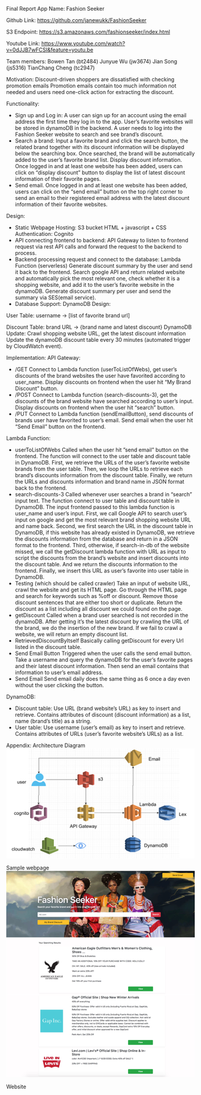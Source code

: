 Final Report
App Name: Fashion Seeker

Github Link: https://github.com/janewukk/FashionSeeker

S3 Endpoint: https://s3.amazonaws.com/fashionseeker/index.html

Youtube Link: https://www.youtube.com/watch?v=0dJJB7wFCSI&feature=youtu.be

Team members:
Bowen Tan (bt2484)
Junyue Wu (jw3674)
Jian Song (js5316)
TianChang Cheng (tc2947)

Motivation:
Discount-driven shoppers are dissatisfied with checking promotion emails
Promotion emails contain too much information not needed and users need one-click action for extracting the discount.

Functionality:
- Sign up and Log in: 
A user can sign up for an account using the email address the first time they log in to the app.
User’s favorite websites will be stored in dynamoDB in the backend.
A user needs to log into the Fashion Seeker website to search and see brand’s discount.
- Search a brand:
Input a favorite brand and click the search button, the related brand together with its discount information will be displayed below the searching box.
Once searched, the brand will be automatically added to the user’s favorite brand list.
Display discount information. Once logged in and at least one website has been added, users can click on “display discount” button to display the list of latest discount information of their favorite pages.
- Send email. Once logged in and at least one website has been added, users can click on the “send email” button on the top right corner to send an email to their registered email address with the latest discount information of their favorite websites.

Design:
- Static Webpage Hosting: 
S3 bucket
HTML + javascript + CSS
Authentication: Cognito
- API connecting frontend to backend: 
API Gateway to listen to frontend request via rest API calls and forward the request to the backend to process.
- Backend processing request and connect to the database: 
Lambda Function (serverless)
Generate discount summary by the user and send it back to the frontend.
Search google API and return related website and automatically pick the most relevant one, check whether it is a shopping website, and add it to the user’s favorite website in the dynamoDB.
Generate discount summary per user and send the summary via SES(email service).
- Database Support: 
DynamoDB Design:

User Table: username -> [list of favorite brand url]

Discount Table: brand URL -> {brand name and latest discount}
DynamoDB Update:
Crawl shopping website URL, get the latest discount information
Update the dynamoDB discount table every 30 minutes (automated trigger by CloudWatch event).

Implementation:
API Gateway:
- /GET
Connect to Lambda function (userToListOfWebs), get user’s discounts of the brand websites the user have favorited according to user_name. Display discounts on frontend when the user hit “My Brand Discount” button.
- /POST
Connect to Lambda function (search-discounts-3), get the discounts of the brand website have searched according to user’s input. Display discounts on frontend when the user hit “search” button.
- /PUT
Connect to Lambda function (sendEmailButton), send discounts of brands user have favorited to user’s email. Send email when the user hit “Send Email” button on the frontend.

Lambda Function:
- userToListOfWebs
Called when the user hit ”send email” button on the frontend. The function will connect to the user table and discount table in DynamoDB. First, we retrieve the URLs of the user’s favorite website brands from the user table. Then, we loop the URLs to retrieve each brand’s discounts information from the discount table. Finally, we return the URLs and discounts information and brand name in JSON format back to the frontend.
- search-discounts-3
Called whenever user searches a brand in “search” input text. The function connect to user table and discount table in DynamoDB. The input frontend passed to this lambda function is user_name and user’s input. First, we call Google API to search user’s input on google and get the most relevant brand shopping website URL and name back. Second, we first search the URL in the discount table in DynamoDB, if this website has already existed in DynamoDB, we retrieve the discounts information from the database and return in a JSON format to the frontend. Third, otherwise, if search-in-db of the website missed, we call the getDiscount lambda function with URL as input to script the discounts from the brand’s website and insert discounts into the discount table. And we return the discounts information to the frontend. Finally, we insert this URL as user’s favorite into user table in DynamoDB.
- Testing (which should be called crawler)
Take an input of website URL, crawl the website and get its HTML page. Go through the HTML page and search for keywords such as %off or discount. Remove those discount sentences that are either too short or duplicate. Return the discount as a list including all discount we could found on the page.
- getDiscount
Called when a brand user searched is not recorded in the dynamoDB. After getting it’s the latest discount by crawling the URL of the brand, we do the insertion of the new brand. If we fail to crawl a website, we will return an empty discount list.
- RetrievedDiscountByItself
Basically calling getDiscount for every Url listed in the discount table.
- Send Email Button
Triggered when the user calls the send email button. Take a username and query the dynamoDB for the user’s favorite pages and their latest discount information. Then send an email contains that information to user’s email address.
- Send Email
Send email daily does the same thing as 6 once a day even without the user clicking the button.


DynamoDB:
- Discount table:
Use URL (brand website’s URL) as key to insert and retrieve. Contains attributes of discount (discount information) as a list, name (brand’s title) as a string.
- User table:
Use username (user’s email) as key to insert and retrieve. Contains attributes of URLs (user’s favorite website’s URLs) as a list.


Appendix:
Architecture Diagram
![alt text](/img/architecture.png)

Sample webpage
![alt text](/img/webpage.jpg)

Website

